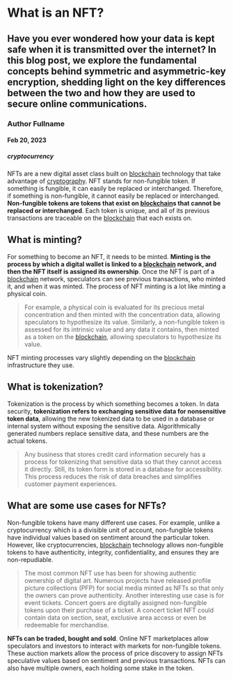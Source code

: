 # What is an NFT?
## Have you ever wondered how your data is kept safe when it is transmitted over the internet? In this blog post, we explore the fundamental concepts behind symmetric and asymmetric-key encryption, shedding light on the key differences between the two and how they are used to secure online communications.
### Author Fullname
#### Feb 20, 2023
##### cryptocurrency

NFTs are a new digital asset class built on [blockchain](https://natureblocks.com/blog/what-is-blockchain) technology that take advantage of [cryptography](https://natureblocks.com/blog/what-is-cryptography). NFT stands for non-fungible token. If something is fungible, it can easily be replaced or interchanged. Therefore, if something is non-fungible, it cannot easily be replaced or interchanged. **Non-fungible tokens are tokens that exist on [blockchain](https://natureblocks.com/blog/what-is-blockchain)s that cannot be replaced or interchanged**. Each token is unique, and all of its previous transactions are traceable on the [blockchain](https://natureblocks.com/blog/what-is-blockchain) that each exists on.

## What is minting?

For something to become an NFT, it needs to be minted. **Minting is the process by which a digital wallet is linked to a [blockchain](https://natureblocks.com/blog/what-is-blockchain) network, and then the NFT itself is assigned its ownership**. Once the NFT is part of a [blockchain](https://natureblocks.com/blog/what-is-blockchain) network, speculators can see previous transactions, who minted it, and when it was minted. The process of NFT minting is a lot like minting a physical coin.

> For example, a physical coin is evaluated for its precious metal concentration and then minted with the concentration data, allowing speculators to hypothesize its value. Similarly, a non-fungible token is assessed for its intrinsic value and any data it contains, then minted as a token on the [blockchain](https://natureblocks.com/blog/what-is-blockchain), allowing speculators to hypothesize its value.

NFT minting processes vary slightly depending on the [blockchain](https://natureblocks.com/blog/what-is-blockchain) infrastructure they use.

## What is tokenization?

Tokenization is the process by which something becomes a token. In data security, **tokenization refers to exchanging sensitive data for nonsensitive token data**, allowing the new tokenized data to be used in a database or internal system without exposing the sensitive data. Algorithmically generated numbers replace sensitive data, and these numbers are the actual tokens.

> Any business that stores credit card information securely has a process for tokenizing that sensitive data so that they cannot access it directly. Still, its token form is stored in a database for accessibility. This process reduces the risk of data breaches and simplifies customer payment experiences.

## What are some use cases for NFTs?

Non-fungible tokens have many different use cases. For example, unlike a cryptocurrency which is a divisible unit of account, non-fungible tokens have individual values based on sentiment around the particular token. However, like cryptocurrencies, [blockchain](https://natureblocks.com/blog/what-is-blockchain) technology allows non-fungible tokens to have authenticity, integrity, confidentiality, and ensures they are non-repudiable.

> The most common NFT use has been for showing authentic ownership of digital art. Numerous projects have released profile picture collections (PFP) for social media minted as NFTs so that only the owners can prove authenticity. Another interesting use case is for event tickets. Concert goers are digitally assigned non-fungible tokens upon their purchase of a ticket. A concert ticket NFT could contain data on section, seat, exclusive area access or even be redeemable for merchandise.

**NFTs can be traded, bought and sold**. Online NFT marketplaces allow speculators and investors to interact with markets for non-fungible tokens. These auction markets allow the process of price discovery to assign NFTs speculative values based on sentiment and previous transactions. NFTs can also have multiple owners, each holding some stake in the token.
